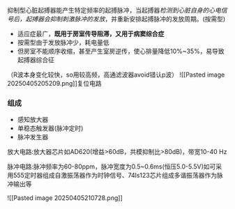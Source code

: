 
抑制型心脏起搏器能产生特定频率的起搏脉冲，当起搏器*检测到心脏自身的心电信号后，起搏器会抑制刺激脉冲的发放*，并重新安排起搏脉冲的发放周期。(按需型)

- 适应症最广，**既用于房室传导阻滞，又用于病窦综合症**
- 按需型由于发放脉冲少，耗电量低
- 但房室不能顺序收缩，甚至产生室房逆传，使心排量降低10%~35%，易导致起搏器综合征


（R波本身变化较快，so用较高频，高通滤波器avoid错认p波）
![[Pasted image 20250405205209.png]]复位电路

### 组成

- 感知放大器
- 单稳态触发器(脉冲定时)
- 脉冲发生器

放大电路:放大器芯片如AD620(增益>60dB，共模抑制比>80dB)，带宽10-40 Hz

脉冲电路:脉冲频率为60-80ppm，脉冲宽度为0.5~0.6ms(恒压5.0-5.5V)如可采用555定时器组成自激振荡器作为时钟信号、74ls123芯片组成多谐振荡器作为脉冲输出等

![[Pasted image 20250405210728.png]]



